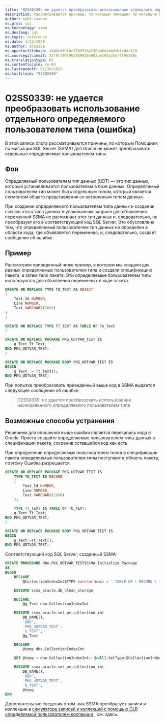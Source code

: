 ```yaml
---
title: 'O2SS0339: не удается преобразовать использование отдельного определяемого пользователем типа (ошибка)'
description: Рассматриваются причины, по которым Помощник по миграции SQL Server (SSMA) для Oracle не может преобразовать автономные определяемые пользователем типы.
author: nahk-ivanov
ms.prod: sql
ms.technology: ssma
ms.devlang: sql
ms.topic: reference
ms.date: 1/22/2020
ms.author: alexiva
ms.openlocfilehash: a94dcdf9c0c37bd9164230b46dabb0cb1eddc410
ms.sourcegitcommit: 33f0f190f962059826e002be165a2bef4f9e350c
ms.translationtype: MT
ms.contentlocale: ru-RU
ms.lasthandoff: 01/30/2021
ms.locfileid: "99192300"
---
```

# <a name="o2ss0339-cannot-convert-usage-of-standalone-user-defined-type-error"></a>O2SS0339: не удается преобразовать использование отдельного определяемого пользователем типа (ошибка)

В этой записи блога рассматриваются причины, по которым Помощник по миграции SQL Server (SSMA) для Oracle не может преобразовать отдельные определяемые пользователем типы.

## <a name="background"></a>Фон

Определяемый пользователем тип данных (UDT) — это тип данных, который устанавливается пользователем в базе данных. Определяемый пользователем тип может быть отдельным типом, который является сегментом общего представления со встроенным типом данных.

При создании определяемого пользователем типа данных и создании ссылки этого типа данных в упакованном запросе для объявления переменной SSMA не распознает этот тип данных и, следовательно, не преобразует его в соответствующий код SQL Server. Это обусловлено тем, что определяемый пользователем тип данных не определен в области кода, где объявляется переменная, и, следовательно, создает сообщение об ошибке.

## <a name="example"></a>Пример

Рассмотрим приведенный ниже пример, в котором мы создали два разных определяемых пользователем типа и создали спецификацию пакета, а затем тело пакета. Эти определяемые пользователем типы используются для объявления переменных в коде пакета.

```sql
CREATE OR REPLACE TYPE TO_TEXT AS OBJECT
(
    Text_Id NUMBER,
    Line NUMBER,
    Text VARCHAR2(2000)
)
/

CREATE OR REPLACE TYPE TT_TEXT AS TABLE OF To_Text
/

CREATE OR REPLACE PACKAGE PKG_UDTVAR_TEST IS
    g_Text Tt_Text;
END PKG_UDTVAR_TEST;
/

CREATE OR REPLACE PACKAGE BODY PKG_UDTVAR_TEST IS
BEGIN
    g_Text := Tt_Text();
END PKG_UDTVAR_TEST;
```

При попытке преобразовать приведенный выше код в SSMA выдается следующее сообщение об ошибке:

> O2SS0339: не удается преобразовать использование изолированного определяемого пользователем типа

## <a name="possible-remedies"></a>Возможные способы устранения

Решением для описанной выше ошибки является перезапись кода в Oracle. Просто создайте определяемые пользователем типы данных в спецификации пакета, сохранив оставшийся код как есть.

При определении определяемых пользователем типов в спецификации пакета определяемые пользователем типы поступают в область пакета, поэтому Ошибка разрешается.

```sql
CREATE OR REPLACE PACKAGE PKG_UDTVAR_TEST IS
    TYPE TO_TEXT IS RECORD
    (
        Text_Id NUMBER,
        Line NUMBER,
        Text VARCHAR2(2000)
    );

    TYPE TT_TEXT IS TABLE OF TO_TEXT;
    g_Text Tt_Text;
END PKG_UDTVAR_TEST;
/

CREATE OR REPLACE PACKAGE BODY PKG_UDTVAR_TEST IS
BEGIN
    g_Text:=Tt_Text();
END PKG_UDTVAR_TEST;
```

Соответствующий код SQL Server, созданный SSMA:

```sql
CREATE PROCEDURE dbo.PKG_UDTVAR_TEST$SSMA_Initialize_Package
AS
BEGIN
    DECLARE
        @CollectionIndexInt$TYPE varchar(max) = ' TABLE OF ( RECORD ( TEXT_ID DOUBLE , LINE DOUBLE , TEXT STRING ) )'

    EXECUTE ssma_oracle.db_clean_storage

    DECLARE
        @g_Text dbo.CollectionIndexInt

    EXECUTE ssma_oracle.set_pv_collection_int
        DB_NAME(),
        'DBO',
        'PKG_UDTVAR_TEST',
        'G_TEXT',
        @g_Text

    DECLARE
        @temp dbo.CollectionIndexInt

    SET @temp = dbo.CollectionIndexInt::[Null].SetType(@CollectionIndexInt$TYPE)

    EXECUTE ssma_oracle.set_pv_collection_int
        DB_NAME(),
        'DBO',
        'PKG_UDTVAR_TEST',
        'G_TEXT',
        @temp
END
```

Дополнительные сведения о том, как SSMA преобразует записи и коллекции в [симуляторе записей и коллекций с помощью CLR определяемой пользователем коллекции](../emulate-records-collections-via-clr.md) , см. здесь.
